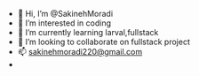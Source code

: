 - 👋 Hi, I’m @SakinehMoradi
- 👀 I’m interested in coding
- 🌱 I’m currently learning larval,fullstack
- 💞️ I’m looking to collaborate on fullstack project
- 📫 sakinehmoradi220@gmail.com
- 

<!---
SakinehMoradi/SakinehMoradi is a ✨ special ✨ repository because its `README.md` (this file) appears on your GitHub profile.
You can click the Preview link to take a look at your changes.
--->
